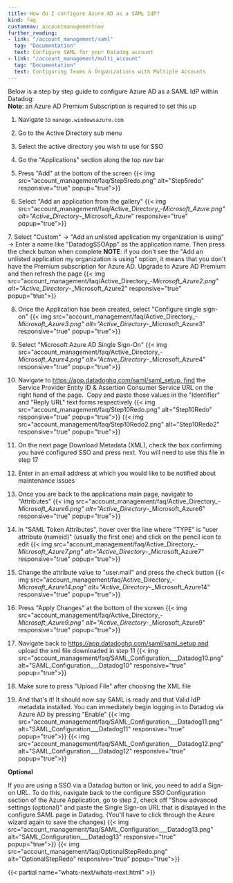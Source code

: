 ```yaml
---
title: How do I configure Azure AD as a SAML IdP?
kind: faq
customnav: accountmanagementnav
further_reading:
- link: "/account_management/saml"
  tag: "Documentation"
  text: Configure SAML for your Datadog account
- link: "/account_management/multi_account"
  tag: "Documentation"
  text: Configuring Teams & Organizations with Multiple Accounts
---
```


Below is a step by step guide to configure Azure AD as a SAML IdP within Datadog:  
**Note**: an Azure AD Premium Subscription is required to set this up

1. Navigate to `manage.windowsazure.com`

2. Go to the Active Directory sub menu

3. Select the active directory you wish to use for SSO

4. Go the "Applications" section along the top nav bar

5. Press "Add" at the bottom of the screen
    {{< img src="account_management/faq/Step5redo.png" alt="Step5redo" responsive="true" popup="true">}}

6. Select "Add an application from the gallery"
    {{< img src="account_management/faq/Active_Directory_-_Microsoft_Azure.png" alt="Active_Directory_-_Microsoft_Azure" responsive="true" popup="true">}}
    

7. Select "Custom" -> "Add an unlisted application my organization is using" -> Enter a name like "DatadogSSOApp" as the application name. Then press the check button when complete
    **NOTE**: if you don't see the "Add an unlisted application my organization is using" option, it means that you don't have the Premium subscription for Azure AD. Upgrade to Azure AD Premium and then refresh the page
    {{< img src="account_management/faq/Active_Directory_-_Microsoft_Azure2.png" alt="Active_Directory_-_Microsoft_Azure2" responsive="true" popup="true">}}

8. Once the Application has been created, select "Configure single sign-on"
    {{< img src="account_management/faq/Active_Directory_-_Microsoft_Azure3.png" alt="Active_Directory_-_Microsoft_Azure3" responsive="true" popup="true">}}

9. Select "Microsoft Azure AD Single Sign-On"
    {{< img src="account_management/faq/Active_Directory_-_Microsoft_Azure4.png" alt="Active_Directory_-_Microsoft_Azure4" responsive="true" popup="true">}}

10. Navigate to https://app.datadoghq.com/saml/saml_setup, find the Service Provider Entity ID & Assertion Consumer Service URL on the right hand of the page.  Copy and paste those values in the "Identifier" and "Reply URL" text forms respectively
    {{< img src="account_management/faq/Step10Redo.png" alt="Step10Redo" responsive="true" popup="true">}}
    {{< img src="account_management/faq/Step10Redo2.png" alt="Step10Redo2" responsive="true" popup="true">}}

11. On the next page Download Metadata (XML), check the box confirming you have configured SSO and press next. You will need to use this file in step 17

12. Enter in an email address at which you would like to be notified about maintenance issues

13. Once you are back to the applications main page, navigate to "Attributes"
    {{< img src="account_management/faq/Active_Directory_-_Microsoft_Azure6.png" alt="Active_Directory_-_Microsoft_Azure6" responsive="true" popup="true">}}

14. In "SAML Token Attributes", hover over the line where "TYPE" is "user attribute (nameid)" (usually the first one) and click on the pencil icon to edit
    {{< img src="account_management/faq/Active_Directory_-_Microsoft_Azure7.png" alt="Active_Directory_-_Microsoft_Azure7" responsive="true" popup="true">}}

15. Change the attribute value to "user.mail" and press the check button
    {{< img src="account_management/faq/Active_Directory_-_Microsoft_Azure14.png" alt="Active_Directory_-_Microsoft_Azure14" responsive="true" popup="true">}}

16. Press "Apply Changes" at the bottom of the screen
    {{< img src="account_management/faq/Active_Directory_-_Microsoft_Azure9.png" alt="Active_Directory_-_Microsoft_Azure9" responsive="true" popup="true">}}

17. Navigate back to https://app.datadoghq.com/saml/saml_setup and upload the xml file downloaded in step 11
    {{< img src="account_management/faq/SAML_Configuration___Datadog10.png" alt="SAML_Configuration___Datadog10" responsive="true" popup="true">}}

18. Make sure to press "Upload File" after choosing the XML file

19. And that's it! It should now say SAML is ready and that Valid IdP metadata installed. You can immediately begin logging in to Datadog via Azure AD by pressing "Enable"
    {{< img src="account_management/faq/SAML_Configuration___Datadog11.png" alt="SAML_Configuration___Datadog11" responsive="true" popup="true">}}
    {{< img src="account_management/faq/SAML_Configuration___Datadog12.png" alt="SAML_Configuration___Datadog12" responsive="true" popup="true">}}

**Optional**

If you are using a SSO via a Datadog button or link, you need to add a Sign-on URL. To do this, navigate back to the configure SSO Configuration section of the Azure Application, go to step 2, check off "Show advanced settings (optional)" and paste the Single Sign-on URL that is displayed in the configure SAML page in Datadog. (You'll have to click through the Azure wizard again to save the changes)
{{< img src="account_management/faq/SAML_Configuration___Datadog13.png" alt="SAML_Configuration___Datadog13" responsive="true" popup="true">}}
{{< img src="account_management/faq/OptionalStepRedo.png" alt="OptionalStepRedo" responsive="true" popup="true">}}

{{< partial name="whats-next/whats-next.html" >}}